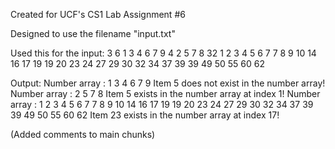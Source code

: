 Created for UCF's CS1 Lab Assignment #6

Designed to use the filename "input.txt"

Used this for the input: 
3
6
1 3 4 6 7 9
4
2 5 7 8
32
1 2 3 4 5 6 7 7 8 9 10 14 16 17 19 19 20 23 24 27 29 30 32 34 37 39 39 49 50 55 60 62

Output: 
Number array : 1 3 4 6 7 9 
Item 5 does not exist in the number array!
Number array : 2 5 7 8 
Item 5 exists in the number array at index 1!
Number array : 1 2 3 4 5 6 7 7 8 9 10 14 16 17 19 19 20 23 24 27 29 30 32 34 37 39 39 49 50 55 60 62 
Item 23 exists in the number array at index 17!

(Added comments to main chunks)
